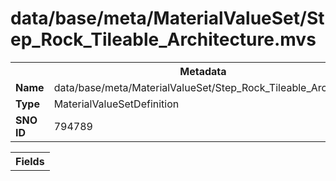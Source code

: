 <h1>data/base/meta/MaterialValueSet/Step_Rock_Tileable_Architecture.mvs</h1><table><tr><th colspan="100%">Metadata</th></tr><tr><td><b>Name</b></td><td>data/base/meta/MaterialValueSet/Step_Rock_Tileable_Architecture.mvs</td></tr><tr><td><b>Type</b></td><td>MaterialValueSetDefinition</td></tr><tr><td><b>SNO ID</b></td><td>794789</td></tr></table>

<table><tr><th colspan="100%">Fields</th></tr></table>


